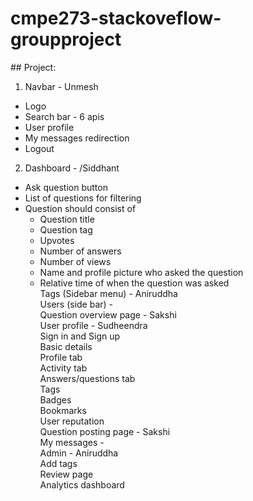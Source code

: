 # cmpe273-stackoveflow-groupproject

##​​ Project:    

1. Navbar - Unmesh  
- Logo  
- Search bar - 6 apis  
- User profile  
- My messages redirection  
- Logout  
2. Dashboard -  /Siddhant  
- Ask question button  
- List of questions for filtering  
- Question should consist of  
    - Question title  
    - Question tag  
    - Upvotes  
    - Number of answers  
    - Number of views  
    - Name and profile picture who asked the question  
    - Relative time of when the question was asked  
Tags (Sidebar menu) - Aniruddha  
Users (side bar) -    
Question overview page - Sakshi  
User profile - Sudheendra  
    Sign in and Sign up  
    Basic details  
    Profile tab  
    Activity tab  
        Answers/questions tab  
        Tags  
        Badges  
        Bookmarks  
        User reputation  
Question posting page  - Sakshi  
My messages -    
Admin - Aniruddha  
    Add tags  
    Review page  
    Analytics dashboard  

